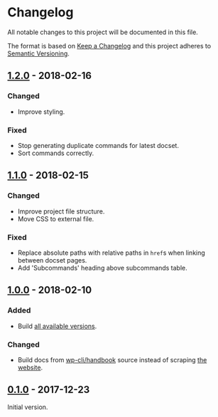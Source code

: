 # Changelog

All notable changes to this project will be documented in this file.

The format is based on [Keep a Changelog](http://keepachangelog.com/)
and this project adheres to [Semantic Versioning](http://semver.org/).

## [1.2.0](https://github.com/wp-cli/dash-docset-generator/compare/v1.1.0...v1.2.0) - 2018-02-16

### Changed

- Improve styling.

### Fixed

- Stop generating duplicate commands for latest docset.
- Sort commands correctly.

## [1.1.0](https://github.com/wp-cli/dash-docset-generator/compare/v1.0.0...v1.1.0) - 2018-02-15

### Changed

- Improve project file structure.
- Move CSS to external file.

### Fixed

- Replace absolute paths with relative paths in `href`s when linking between docset pages.
- Add 'Subcommands' heading above subcommands table.

## [1.0.0](https://github.com/wp-cli/dash-docset-generator/compare/v0.1.0...v1.0.0) - 2018-02-10

### Added

- Build [all available versions](https://github.com/wp-cli/handbook/releases).

### Changed

- Build docs from [wp-cli/handbook](https://github.com/wp-cli/handbook) source instead of scraping [the website](https://developer.wordpress.org/cli/commands/).

## [0.1.0](https://github.com/wp-cli/dash-docset-generator/tree/v0.1.0) - 2017-12-23

Initial version.
